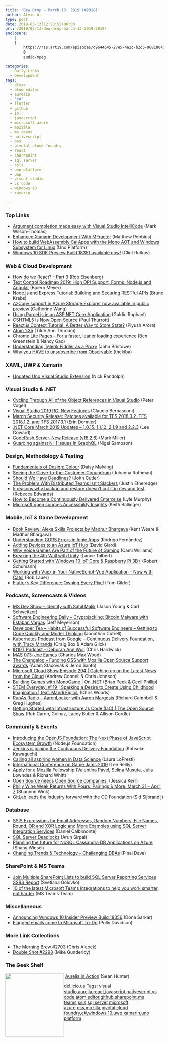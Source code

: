 ```yaml
---
title: 'Dew Drop – March 13, 2019 (#2918)'
author: Alvin A.
type: post
date: 2019-03-13T12:20:52+00:00
url: /2019/03/13/dew-drop-march-13-2019-2918/
enclosure:
  - |
    |
        https://rss.art19.com/episodes/d9644645-27e5-4a2c-b2d5-908180404739.mp3
        0
        audio/mpeg
        
categories:
  - Daily Links
  - Development
tags:
  - alexa
  - atom editor
  - aurelia
  - 'c#'
  - flutter
  - github
  - IoT
  - javascript
  - microsoft azure
  - mozilla
  - ms teams
  - nativescript
  - oss
  - pivotal cloud foundry
  - react
  - sharepoint
  - sql server
  - ssis
  - uno platform
  - uwp
  - visual studio
  - vs code
  - windows 10
  - xamarin

---
```

### <a name="top"></a>Top Links

  * <a href="https://devblogs.microsoft.com/visualstudio/argument-completion-made-easy-with-visual-studio-intellicode/" target="_blank" rel="noopener noreferrer">Argument completion made easy with Visual Studio IntelliCode</a> (Mark Wilson-Thomas)
  * <a href="https://blog.xamarin.com/enhanced-xamarin-development-with-mfractor/" target="_blank" rel="noopener noreferrer">Enhanced Xamarin Development With MFractor</a> (Matthew Robbins)
  * <a href="https://hackernoon.com/how-to-build-webassembly-c-apps-with-the-mono-aot-and-windows-subsystem-for-linux-ae1fe813cba3?source=rss-2c4c44009cc5------2" target="_blank" rel="noopener noreferrer">How to build WebAssembly C# Apps with the Mono AOT and Windows Subsystem for Linux</a> (Uno Platform)
  * <a href="https://blogs.windows.com/buildingapps/2019/03/12/windows-10-sdk-preview-build-18351-available-now/?WT.mc_id=DX_MVP4025064" target="_blank" rel="noopener noreferrer">Windows 10 SDK Preview Build 18351 available now!</a> (Clint Rutkas)



### <a name="web"></a>Web & Cloud Development

  * <a href="http://aurelia.io/blog/2019/03/12/how-do-we-react-part-3" target="_blank" rel="noopener noreferrer">How do we React? &#8211; Part 3</a> (Rob Eisenberg)
  * <a href="https://www.textcontrol.com/blog/2019/03/12/text-control-roadmap-2019/" target="_blank" rel="noopener noreferrer">Text Control Roadmap 2019: High DPI Support, Forms, Node.js and Angular</a> (Bjoern Meyer)
  * <a href="https://auth0.com/blog/node-js-and-express-tutorial-building-and-securing-restful-apis/" target="_blank" rel="noopener noreferrer">Node.js and Express Tutorial: Building and Securing RESTful APIs</a> (Bruno Krebs)
  * <a href="https://azure.microsoft.com/blog/azcopy-support-in-azure-storage-explorer-now-available-in-public-preview/" target="_blank" rel="noopener noreferrer">AzCopy support in Azure Storage Explorer now available in public preview</a> (Catherine Wang)
  * <a href="https://www.telerik.com/blogs/using-parceljs-in-an-aspnet-core-application" target="_blank" rel="noopener noreferrer">Using Parcel.js in an ASP.NET Core Application</a> (Galdin Raphael)
  * <a href="https://www.thurrott.com/dev/202832/cshtml5-is-now-open-source?utm_source=rss&utm_medium=rss&utm_campaign=cshtml5-is-now-open-source" target="_blank" rel="noopener noreferrer">CSHTML5 is Now Open Source</a> (Paul Thurrott)
  * <a href="https://dzone.com/articles/reactjs-context-a-better-store?utm_medium=feed&utm_source=feedpress.me&utm_campaign=Feed%3A+dzone%2Fwebdev" target="_blank" rel="noopener noreferrer">React.js Context Tutorial: A Better Way to Store State?</a> (Piyush Arora)
  * <a href="https://blog.atom.io/2019/03/12/atom-1-35.html" target="_blank" rel="noopener noreferrer">Atom 1.35</a> (Tilde Ann Thurium)
  * <a href="http://blog.chromium.org/2019/03/chrome-lite-pages-for-faster-leaner.html" target="_blank" rel="noopener noreferrer">Chrome Lite Pages &#8211; For a faster, leaner loading experience</a> (Ben Greenstein & Nancy Gao)
  * <a href="https://www.telerik.com/blogs/understanding-telerik-fiddler-as-a-proxy" target="_blank" rel="noopener noreferrer">Understanding Telerik Fiddler as a Proxy</a> (John Bristowe)
  * <a href="https://blog.angularindepth.com/why-you-have-to-unsubscribe-from-observable-92502d5639d0?source=rss----e5ed704095b---4" target="_blank" rel="noopener noreferrer">Why you HAVE to unsubscribe from Observable</a> (thekiba)



### <a name="silverlight"></a>XAML, UWP & Xamarin

  * <a href="http://feedproxy.google.com/~r/NicksNetTravels/~3/E5XaomFx_uk/post.aspx" target="_blank" rel="noopener noreferrer">Updated Uno Visual Studio Extension</a> (Nick Randolph)



### <a name="dotnet"></a>Visual Studio & .NET

  * <a href="https://visualstudiomagazine.com/blogs/tool-tracker/2019/02/cycling-through-all.aspx" target="_blank" rel="noopener noreferrer">Cycling Through All of the Object References in Visual Studio</a> (Peter Vogel)
  * <a href="https://www.claudiobernasconi.ch/2019/03/13/visual-studio-2019-rc-new-features/" target="_blank" rel="noopener noreferrer">Visual Studio 2019 RC: New Features</a> (Claudio Bernasconi)
  * <a href="https://devblogs.microsoft.com/devops/march-security-release-patches-available-for-tfs-2018-3-2-tfs-2018-1-2-and-tfs-2017-3-1/" target="_blank" rel="noopener noreferrer">March Security Release: Patches available for TFS 2018.3.2, TFS 2018.1.2, and TFS 2017.3.1</a> (Erin Dormier)
  * <a href="https://devblogs.microsoft.com/dotnet/net-core-march-2019/" target="_blank" rel="noopener noreferrer">.NET Core March 2019 Updates – 1.0.15, 1.1.12, 2.1.9 and 2.2.3</a> (Lee Coward)
  * <a href="https://community.devexpress.com/blogs/markmiller/archive/2019/03/12/coderush-server-new-release-v18-2-6.aspx" target="_blank" rel="noopener noreferrer">CodeRush Server–New Release (v18.2.6)</a> (Mark Miller)
  * <a href="http://compiledexperience.com/blog/posts/graphql-n+1" target="_blank" rel="noopener noreferrer">Guarding against N+1 issues in GraphQL</a> (Nigel Sampson)



### <a name="design"></a>Design, Methodology & Testing

  * <a href="https://8thlight.com/blog/daisy-m%C3%B8lving/2019/03/12/fundamentals-of-design-colour.html" target="_blank" rel="noopener noreferrer">Fundamentals of Design: Colour</a> (Daisy Mølving)
  * <a href="http://feedproxy.google.com/~r/ManagingProductDevelopment/~3/22En8c87rlg/" target="_blank" rel="noopener noreferrer">Seeing the Close-to-the-Customer Conundrum</a> (Johanna Rothman)
  * <a href="https://medium.com/@johnpcutler/should-we-have-deadlines-e621e1cdb132?source=rss-4c3f4fe11e6b------2" target="_blank" rel="noopener noreferrer">Should We Have Deadlines?</a> (John Cutler)
  * <a href="https://www.simplethread.com/the-problem-with-distributed-teams-isnt-slackers/" target="_blank" rel="noopener noreferrer">The Problem With Distributed Teams Isn’t Slackers</a> (Justin Etheredge)
  * <a href="https://www.red-gate.com/blog/database-development/5-reasons-why-backup-and-restore-doesnt-cut-it-in-dev-and-test" target="_blank" rel="noopener noreferrer">5 reasons why backup and restore doesn’t cut it in dev and test</a> (Rebecca Edwards)
  * <a href="https://content.pivotal.io/home-page/how-to-become-a-continuously-delivered-enterprise" target="_blank" rel="noopener noreferrer">How to Become a Continuously Delivered Enterprise</a> (Lyle Murphy)
  * <a href="https://cloudblogs.microsoft.com/opensource/2019/03/12/microsoft-open-sources-accessibility-insights/" target="_blank" rel="noopener noreferrer">Microsoft open sources Accessibility Insights</a> (Keith Ballinger)



### <a name="mobile"></a>Mobile, IoT & Game Development

  * <a href="https://www.infoq.com/articles/Alexa-Skills-Projects?utm_campaign=infoq_content&utm_source=infoq&utm_medium=feed&utm_term=global" target="_blank" rel="noopener noreferrer">Book Review: Alexa Skills Projects by Madhur Bhargava</a> (Kent Weare & Madhur Bhargava)
  * <a href="https://blog.ionicframework.com/understanding-cors-errors-in-ionic-apps/" target="_blank" rel="noopener noreferrer">Understanding CORS Errors in Ionic Apps</a> (Rodrigo Fernández)
  * <a href="http://davidgiard.com/2019/03/12/AddingDevicesToAnAzureIoTHub.aspx" target="_blank" rel="noopener noreferrer">Adding Devices to an Azure IoT Hub</a> (David Giard)
  * <a href="https://developer.amazon.com/blogs/alexa/post/d015fcc0-d6c3-40d9-bd1a-f3d2a2508a7a/why-voice-games-are-part-of-the-future-of-gaming" target="_blank" rel="noopener noreferrer">Why Voice Games Are Part of the Future of Gaming</a> (Cami Williams)
  * <a href="https://www.red-gate.com/simple-talk/dotnet/c-programming/breaking-the-4th-wall-with-unity/" target="_blank" rel="noopener noreferrer">Breaking the 4th Wall with Unity</a> (Lance Talbert)
  * <a href="https://devblogs.microsoft.com/premier-developer/getting-started-with-windows-10-iot-core-raspberry-pi-3b/" target="_blank" rel="noopener noreferrer">Getting Started with Windows 10 IoT Core & Raspberry Pi 3B+</a> (Robert Schumann)
  * <a href="https://www.nativescript.org/blog/working-with-vuex-in-your-nativescript-vue-application-now-with-cats" target="_blank" rel="noopener noreferrer">Working with Vuex in Your NativeScript-Vue Application &#8211; Now with Cats!</a> (Rob Lauer)
  * <a href="https://medium.com/flutter-community/flutters-key-difference-owning-every-pixel-e2135b44c8a?source=rss----86fb29d7cc6a---4" target="_blank" rel="noopener noreferrer">Flutter’s Key Difference: Owning Every Pixel</a> (Tom Gilder)



### <a name="podcasts"></a>Podcasts, Screencasts & Videos

  * <a href="http://msdevshow.com/2019/03/identity-with-sahil-malik/" target="_blank" rel="noopener noreferrer">MS Dev Show &#8211; Identity with Sahil Malik</a> (Jason Young & Carl Schweitzer)
  * <a href="https://softwareengineeringdaily.com/2019/03/13/cryptojacking-bitcoin-malware-with-estaban-vargas/" target="_blank" rel="noopener noreferrer">Software Engineering Daily &#8211; Cryptojacking: Bitcoin Malware with Estaban Vargas</a> (Jeff Meyerson)
  * <a href="http://developertea.simplecast.fm/dd8828f2" target="_blank" rel="noopener noreferrer">Developer Tea &#8211; Habits of Successful Software Engineers &#8211; Getting to Code Quickly and Model Thinking</a> (Jonathan Cutrell)
  * <a href="https://kubernetespodcast.com/episode/044-continuous-delivery-foundation/" target="_blank" rel="noopener noreferrer">Kubernetes Podcast from Google &#8211; Continuous Delivery Foundation, with Tracy Miranda</a> (Craig Box & Adam Glick)
  * <a href="https://rss.art19.com/episodes/d9644645-27e5-4a2c-b2d5-908180404739.mp3" target="_blank" rel="noopener noreferrer">ID10T Podcast &#8211; Deborah Ann Woll</a> (Chris Hardwick)
  * <a href="https://devchat.tv/my-angular-story/mas-073-joe-eames/" target="_blank" rel="noopener noreferrer">MAS 073: Joe Eames</a> (Charles Max Wood)
  * <a href="https://changelog.com/podcast/338" target="_blank" rel="noopener noreferrer">The Changelog &#8211; Funding OSS with Mozilla Open Source Support awards</a> (Adam Stacoviak & Jerod Santo)
  * <a href="http://feeds.microsoftcloudshow.com/~r/microsoftcloudshowepisodes/~3/f17HJivoe8o/294-catching-up-on-the-latest-news-from-the-cloud" target="_blank" rel="noopener noreferrer">Microsoft Cloud Show Episode 294 | Catching up on the Latest News from the Cloud</a> (Andrew Connell & Chris Johnson)
  * <a href="https://channel9.msdn.com/Shows/On-NET/Building-Games-with-MonoGame?WT.mc_id=DX_MVP4025064" target="_blank" rel="noopener noreferrer">Building Games with MonoGame | On .NET</a> (Brian Peek & Cecil Phillip)
  * <a href="https://remarkablechatter.com/stem-everyday-119-sparking-a-desire-to-create-using-childhood-imagination-feat-mandi-figlioli/" target="_blank" rel="noopener noreferrer">STEM Everyday: #119 | Sparking a Desire to Create Using Childhood Imagination | feat. Mandi Figlioli</a> (Chris Woods)
  * <a href="http://feedproxy.google.com/~r/RunaAsRadioWma/~3/YaudaR5QeNI/default.aspx" target="_blank" rel="noopener noreferrer">RunAs Radio &#8211; AaronLocker with Aaron Margosis</a> (Richard Campbell & Greg Hughes)
  * <a href="https://channel9.msdn.com/Shows/The-Open-Source-Show/Getting-Started-with-Infrastructure-as-Code-IaC?WT.mc_id=DX_MVP4025064" target="_blank" rel="noopener noreferrer">Getting Started with Infrastructure as Code (IaC) | The Open Source Show</a> (Rob Caron, Golnaz, Lacey Butler & Allison Cordle)



### <a name="events"></a>Community & Events

  * <a href="https://medium.com/@nodejs/introducing-the-openjs-foundation-the-next-phase-of-javascript-ecosystem-growth-d4911b42664f?source=rss-96cd9a1fb56------2" target="_blank" rel="noopener noreferrer">Introducing the OpenJS Foundation: The Next Phase of JavaScript Ecosystem Growth</a> (Node.js Foundation)
  * <a href="http://feedproxy.google.com/~r/ContinuousBlog/~3/HXPPxXnW4wQ/" target="_blank" rel="noopener noreferrer">Jenkins is joining the Continuous Delivery Foundation</a> (Kohsuke Kawaguchi)
  * <a href="https://www.microsoft.com/en-us/research/blog/calling-all-aspiring-women-in-data-science/" target="_blank" rel="noopener noreferrer">Calling all aspiring women in Data Science</a> (Laura LoPresti)
  * <a href="https://github.blog/2019-03-12-international-conference-on-game-jams-2019/" target="_blank" rel="noopener noreferrer">International Conference on Game Jams 2019</a> (Lee Reilly)
  * <a href="https://blog.mozilla.org/blog/2019/03/12/apply-for-a-mozilla-fellowship/" target="_blank" rel="noopener noreferrer">Apply for a Mozilla Fellowship</a> (Valentina Pavel, Selina Musuta, Julia Lowndes & Richard Whitt)
  * <a href="http://blog.jessitron.com/2019/03/open-source-needs-open-source-companies.html" target="_blank" rel="noopener noreferrer">Open Source needs Open Source companies.</a> (Jessica Kerr)
  * <a href="https://www.uwishunu.com/2019/03/guide-to-philly-wine-week-2019-march-31-april-7/" target="_blank" rel="noopener noreferrer">Philly Wine Week Returns With Pours, Pairings & More, March 31 – April 7</a> (Shannon Wink)
  * <a href="https://about.gitlab.com/2019/03/12/gitlab-joins-cd-foundation/" target="_blank" rel="noopener noreferrer">GitLab leads the industry forward with the CD Foundation</a> (Sid Sijbrandij)



### <a name="sql"></a>Database

  * <a href="http://feedproxy.google.com/~r/MSSQLTips-LatestSqlServerTips/~3/N8TdftgIvuI/" target="_blank" rel="noopener noreferrer">SSIS Expressions for Email Addresses, Random Numbers, File Names, Round, OR and XOR Logic and More Examples using SQL Server Integration Services</a> (Daniel Calbimonte)
  * <a href="https://blobeater.blog/2019/03/13/sql-server-deadlocks/" target="_blank" rel="noopener noreferrer">SQL Server Deadlocks</a> (Arun Sirpal)
  * <a href="https://devblogs.microsoft.com/premier-developer/deployment-models-for-apache-cassandra-on-azure-v3/" target="_blank" rel="noopener noreferrer">Planning the future for NoSQL Cassandra DB Applications on Azure</a> (Shany Wiesel)
  * <a href="https://blog.sqlauthority.com/2019/03/13/changing-trends-technology-challenging-dbas/" target="_blank" rel="noopener noreferrer">Changing Trends & Technology – Challenging DBAs</a> (Pinal Dave)



### <a name="sp"></a>SharePoint & MS Teams

  * <a href="http://feedproxy.google.com/~r/MSSQLTips-LatestSqlServerTips/~3/kIHXoJWY7Jg/" target="_blank" rel="noopener noreferrer">Join Multiple SharePoint Lists to build SQL Server Reporting Services SSRS Report</a> (Svetlana Golovko)
  * <a href="https://officeblogs.wpengine.com/en-us/2019/03/12/10-of-the-latest-microsoft-teams-integrations-to-help-you-work-smarter-not-harder/" target="_blank" rel="noopener noreferrer">10 of the latest Microsoft Teams integrations to help you work smarter, not harder</a> (MS Teams Team)



### <a name="misc"></a>Miscellaneous

  * <a href="https://blogs.windows.com/windowsexperience/2019/03/12/announcing-windows-10-insider-preview-build-18356/?WT.mc_id=DX_MVP4025064" target="_blank" rel="noopener noreferrer">Announcing Windows 10 Insider Preview Build 18356</a> (Dona Sarkar)
  * <a href="https://techcommunity.microsoft.com/t5/Microsoft-To-Do-Blog/Flagged-emails-come-to-Microsoft-To-Do/ba-p/366684" target="_blank" rel="noopener noreferrer">Flagged emails come to Microsoft To-Do</a> (Polly Davidson)



### <a name="links"></a>More Link Collections

  * <a href="http://feedproxy.google.com/~r/ReflectivePerspective/~3/pOnR6vIKklY/" target="_blank" rel="noopener noreferrer">The Morning Brew #2703</a> (Chris Alcock)
  * <a href="https://afreshcup.com/home/2019/03/13/double-shot-2298.html" target="_blank" rel="noopener noreferrer">Double Shot #2298</a> (Mike Gunderloy)



### <a name="shelf"></a>The Geek Shelf

<a href="https://www.amazon.com/Aurelia-Action-Sean-Hunter/dp/1617294780/?tag=amavin-20" target="_blank" rel="noopener noreferrer"><img loading="lazy" decoding="async" width="187" height="200" align="left" style="margin: 0px 0px 10px; border: 0px currentcolor; border-image: none; float: left; display: inline; background-image: none;" src="https://m.media-amazon.com/images/I/81o2qrcZClL._AC_UL436_.jpg" border="0" /></a>&nbsp;<a href="https://www.amazon.com/Aurelia-Action-Sean-Hunter/dp/1617294780/?tag=amavin-20" target="_blank" rel="noopener noreferrer">Aurelia in Action</a> (Sean Hunter)











<div class="wlWriterEditableSmartContent" id="scid:77ECF5F8-D252-44F5-B4EB-D463C5396A79:ca62006a-1195-41f6-8062-83d877a47a98" style="margin: 0px; padding: 0px; float: none; display: inline;">
  del.icio.us Tags: <a href="http://del.icio.us/popular/visual+studio" rel="tag">visual studio</a>,<a href="http://del.icio.us/popular/aurelia" rel="tag">aurelia</a>,<a href="http://del.icio.us/popular/react" rel="tag">react</a>,<a href="http://del.icio.us/popular/javascript" rel="tag">javascript</a>,<a href="http://del.icio.us/popular/nativescript" rel="tag">nativescript</a>,<a href="http://del.icio.us/popular/vs+code" rel="tag">vs code</a>,<a href="http://del.icio.us/popular/atom+editor" rel="tag">atom editor</a>,<a href="http://del.icio.us/popular/github" rel="tag">github</a>,<a href="http://del.icio.us/popular/sharepoint" rel="tag">sharepoint</a>,<a href="http://del.icio.us/popular/ms+teams" rel="tag">ms teams</a>,<a href="http://del.icio.us/popular/ssis" rel="tag">ssis</a>,<a href="http://del.icio.us/popular/sql+server" rel="tag">sql server</a>,<a href="http://del.icio.us/popular/microsoft+azure" rel="tag">microsoft azure</a>,<a href="http://del.icio.us/popular/oss" rel="tag">oss</a>,<a href="http://del.icio.us/popular/mozilla" rel="tag">mozilla</a>,<a href="http://del.icio.us/popular/pivotal+cloud+foundry" rel="tag">pivotal cloud foundry</a>,<a href="http://del.icio.us/popular/c%23" rel="tag">c#</a>,<a href="http://del.icio.us/popular/windows+10" rel="tag">windows 10</a>,<a href="http://del.icio.us/popular/uwp" rel="tag">uwp</a>,<a href="http://del.icio.us/popular/xamarin" rel="tag">xamarin</a>,<a href="http://del.icio.us/popular/uno+platform" rel="tag">uno platform</a>
</div>